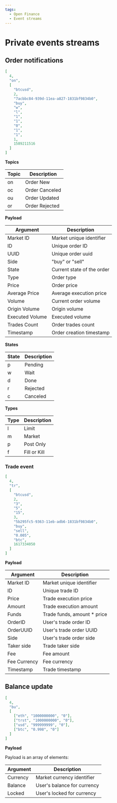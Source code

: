 ```yaml
---
tags:
  - Open Finance
  - Event streams
---
```

# Private events streams

## Order notifications

```json
[
  4,
  "on",
  [
    "btcusd",
    2,
    "7acbbc84-939d-11ea-a827-1831bf9834b0",
    "buy",
    "w",
    "l",
    "1",
    "1",
    "0",
    "1",
    "1",
    1,
    1589211516
  ]
]
```

**Topics**

| Topic | Description    |
| ----- | -------------- |
| on    | Order New      |
| oc    | Order Canceled |
| ou    | Order Updated  |
| or    | Order Rejected |

**Payload**

| Argument        | Description                |
| --------------- | -------------------------- |
| Market ID       | Market unique identifier   |
| ID              | Unique order ID            |
| UUID            | Unique order uuid          |
| Side            | "buy" or "sell"            |
| State           | Current state of the order |
| Type            | Order type                 |
| Price           | Order price                |
| Average Price   | Average execution price    |
| Volume          | Current order volume       |
| Origin Volume   | Origin volume              |
| Executed Volume | Executed volume            |
| Trades Count    | Order trades count         |
| Timestamp       | Order creation timestamp   |

**States**

| State | Description |
| ----- | ----------- |
| p     | Pending     |
| w     | Wait        |
| d     | Done        |
| r     | Rejected    |
| c     | Canceled    |

**Types**

| Type | Description  |
| ---- | ------------ |
| l    | Limit        |
| m    | Market       |
| p    | Post Only    |
| f    | Fill or Kill |

### Trade event

```json
[
  4,
  "tr",
  [
    "btcusd",
    2,
    "3",
    "5",
    "15",
    3,
    "5b295fc5-9363-11eb-adb6-1831bf9834b0",
    "buy",
    "sell",
    "0.005",
    "btc",
    1617334050
  ]
]
```

**Payload**

| Argument     | Description                  |
| ------------ | ---------------------------- |
| Market ID    | Market unique identifier     |
| ID           | Unique trade ID              |
| Price        | Trade execution price        |
| Amount       | Trade execution amount       |
| Funds        | Trade funds, amount \* price |
| OrderID      | User's trade order ID        |
| OrderUUID    | User's trade order UUID      |
| Side         | User's trade order side      |
| Taker side   | Trade taker side             |
| Fee          | Fee amount                   |
| Fee Currency | Fee currency                 |
| Timestamp    | Trade timestamp              |

## Balance update

```json
[
  4,
  "bu",
  [
    ["eth", "1000000000", "0"],
    ["trst", "1000000000", "0"],
    ["usd", "999999999", "0"],
    ["btc", "0.998", "0"]
  ]
]
```

**Payload**

Payload is an array of elements:

| Argument | Description                 |
| -------- | --------------------------- |
| Currency | Market currency identifier  |
| Balance  | User's balance for currency |
| Locked   | User's locked for currency  |
